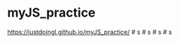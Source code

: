 ﻿# myJS_practice
 https://justdoingl.github.io/myJS_practice/
#   s  
 #   s  
 #   s  
 #   s  
 